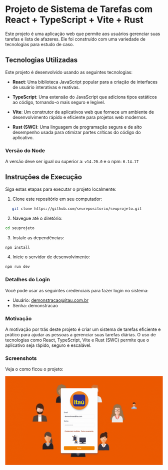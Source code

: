 # Projeto de Sistema de Tarefas com React + TypeScript + Vite + Rust 

Este projeto é uma aplicação web que permite aos usuários gerenciar suas tarefas e lista de afazeres. Ele foi construído com uma variedade de tecnologias para estudo de caso.

## Tecnologias Utilizadas

Este projeto é desenvolvido usando as seguintes tecnologias:

- **React**: Uma biblioteca JavaScript popular para a criação de interfaces de usuário interativas e reativas.

- **TypeScript**: Uma extensão do JavaScript que adiciona tipos estáticos ao código, tornando-o mais seguro e legível.

- **Vite**: Um construtor de aplicativos web que fornece um ambiente de desenvolvimento rápido e eficiente para projetos web modernos.

- **Rust (SWC)**: Uma linguagem de programação segura e de alto desempenho usada para otimizar partes críticas do código do aplicativo.

### Versão do Node

A versão deve ser igual ou superior a: `v14.20.0` e o npm: `6.14.17`

## Instruções de Execução

Siga estas etapas para executar o projeto localmente:

1. Clone este repositório em seu computador:

```bash
   git clone https://github.com/seurepositorio/seuprojeto.git
```

2. Navegue até o diretório:

```bash
cd seuprojeto
```

3. Instale as dependências:

```bash
npm install
```

4. Inicie o servidor de desenvolvimento:

```bash
npm run dev
```

### Detalhes do Login

Você pode usar as seguintes credenciais para fazer login no sistema:

 - Usuário: demonstracao@itau.com.br
 - Senha: demonstracao

### Motivação
A motivação por trás deste projeto é criar um sistema de tarefas eficiente e prático para ajudar as pessoas a gerenciar suas tarefas diárias. O uso de tecnologias como React, TypeScript, Vite e Rust (SWC) permite que o aplicativo seja rápido, seguro e escalável.

### Screenshots

Veja o como ficou o projeto:

![Projeto](./public/projeto.gif)